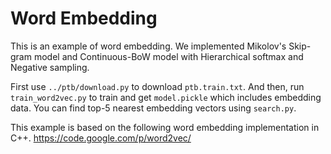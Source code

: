 # Word Embedding

This is an example of word embedding.
We implemented Mikolov's Skip-gram model and Continuous-BoW model with Hierarchical softmax and Negative sampling.

First use `../ptb/download.py` to download `ptb.train.txt`.
And then, run `train_word2vec.py` to train and get `model.pickle` which includes embedding data.
You can find top-5 nearest embedding vectors using `search.py`.

This example is based on the following word embedding implementation in C++.
https://code.google.com/p/word2vec/

